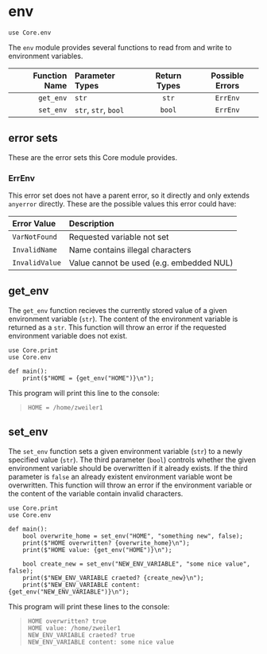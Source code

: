 # env

```ft
use Core.env
```

The `env` module provides several functions to read from and write to environment variables.

| Function Name | Parameter Types      | Return Types | Possible Errors |
| ------------: | :------------------- | :----------: | :-------------: |
|     `get_env` | `str`                |    `str`     |    `ErrEnv`     |
|     `set_env` | `str`, `str`, `bool` |    `bool`    |    `ErrEnv`     |

## error sets

These are the error sets this Core module provides.

### ErrEnv

This error set does not have a parent error, so it directly and only extends `anyerror` directly. These are the possible values this error could have:

| Error Value    | Description                              |
| :------------- | :--------------------------------------- |
| `VarNotFound`  | Requested variable not set               |
| `InvalidName`  | Name contains illegal characters         |
| `InvalidValue` | Value cannot be used (e.g. embedded NUL) |

## get_env

The `get_env` function recieves the currently stored value of a given environment variable (`str`). The content of the environment variable is returned as a `str`. This function will throw an error if the requested environment variable does not exist.

```ft
use Core.print
use Core.env

def main():
    print($"HOME = {get_env("HOME")}\n");
```

This program will print this line to the console:

> ```
> HOME = /home/zweiler1
> ```

## set_env

The `set_env` function sets a given environment variable (`str`) to a newly specified value (`str`). The third parameter (`bool`) controls whether the given environment variable should be overwritten if it already exists. If the third parameter is `false` an already existent environment variable wont be overwritten. This function will throw an error if the environment variable or the content of the variable contain invalid characters.

```ft
use Core.print
use Core.env

def main():
    bool overwrite_home = set_env("HOME", "something new", false);
    print($"HOME overwritten? {overwrite_home}\n");
    print($"HOME value: {get_env("HOME")}\n");

    bool create_new = set_env("NEW_ENV_VARIABLE", "some nice value", false);
    print($"NEW_ENV_VARIABLE craeted? {create_new}\n");
    print($"NEW_ENV_VARIABLE content: {get_env("NEW_ENV_VARIABLE")}\n");
```

This program will print these lines to the console:

> ```
> HOME overwritten? true
> HOME value: /home/zweiler1
> NEW_ENV_VARIABLE craeted? true
> NEW_ENV_VARIABLE content: some nice value
> ```
